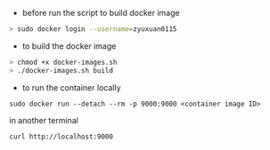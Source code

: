 - before run the script to build docker image

```bash
> sudo docker login --username=zyuxuan0115
```

- to build the docker image
	
```bash
> chmod +x docker-images.sh
> ./docker-images.sh build 

```

- to run the container locally
```
sudo docker run --detach --rm -p 9000:9000 <container image ID>
```
in another terminal 
```
curl http://localhost:9000
```
